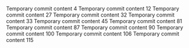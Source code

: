 Temporary commit content 4
Temporary commit content 12
Temporary commit content 27
Temporary commit content 32
Temporary commit content 33
Temporary commit content 45
Temporary commit content 81
Temporary commit content 87
Temporary commit content 90
Temporary commit content 100
Temporary commit content 106
Temporary commit content 115
